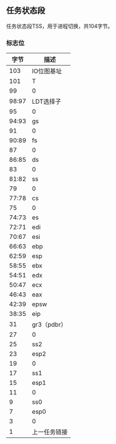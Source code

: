 ## 任务状态段

任务状态段TSS，用于进程切换，共104字节。

### 标志位
| 字节 | 描述 |
|---|---|
| 103 | IO位图基址 |
| 101 | T |
| 99 | 0 |
| 98:97 | LDT选择子 |
| 95 | 0 |
| 94:93 | gs |
| 91 | 0 |
| 90:89 | fs |
| 87 | 0 |
| 86:85 | ds |
| 83 | 0 |
| 81:82 | ss |
| 79 | 0 |
| 77:78 | cs |
| 75 | 0 |
| 74:73 | es |
| 72:71 | edi |
| 70:67 | esi |
| 66:63 | ebp |
| 62:59 | esp |
| 58:55 | ebx |
| 54:51 | edx |
| 50:47 | ecx |
| 46:43 | eax |
| 42:39 | epsw |
| 38:35 | eip |
| 31 | gr3（pdbr） |
| 27 | 0 |
| 25 | ss2 |
| 23 | esp2 |
| 19 | 0 |
| 17 | ss1 |
| 15 | esp1 |
| 11 | 0 |
| 9 | ss0 |
| 7 | esp0 |
| 3 | 0 |
| 1 | 上一任务链接 |